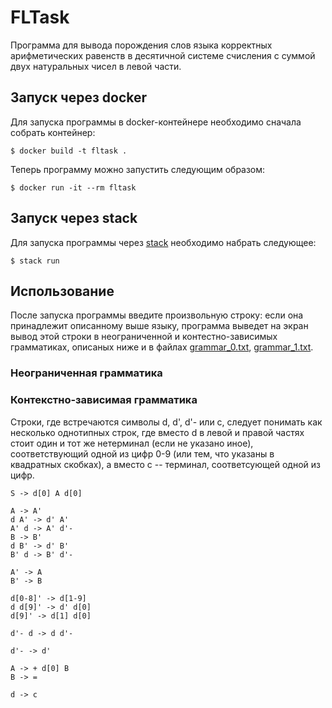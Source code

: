 # FLTask
Программа для вывода порождения слов языка корректных арифметических равенств в
десятичной системе счисления с суммой двух натуральных чисел в левой части.

## Запуск через docker
Для запуска программы в docker-контейнере необходимо сначала собрать контейнер:

```
$ docker build -t fltask .
```

Теперь программу можно запустить следующим образом:

```
$ docker run -it --rm fltask
```

## Запуск через stack

Для запуска программы через
[stack](https://docs.haskellstack.org/en/stable/README/) необходимо набрать
следующее:

```
$ stack run
```

## Использование
После запуска программы введите произвольную строку: если она принадлежит
описанному выше языку, программа выведет на экран вывод этой строки в
неограниченной и контестно-зависимых грамматиках, описаных ниже и в файлах
[grammar_0.txt](https://github.com/SergeyKuz1001/FLTask/blob/master/grammar_0.txt),
[grammar_1.txt](https://github.com/SergeyKuz1001/FLTask/blob/master/grammar_1.txt).

### Неограниченная грамматика

<!-- TODO -->

### Контекстно-зависимая грамматика
Строки, где встречаются символы d, d', d'- или c,  следует понимать как
несколько однотипных строк, где вместо d в левой и правой частях стоит один и
тот же нетерминал (если не указано иное), соответствующий одной из цифр 0-9
(или тем, что указаны в квадратных скобках), а вместо c -- терминал,
соответсующей одной из цифр.
```
S -> d[0] A d[0]

A -> A'
d A' -> d' A'
A' d -> A' d'-
B -> B'
d B' -> d' B'
B' d -> B' d'-

A' -> A
B' -> B

d[0-8]' -> d[1-9]
d d[9]' -> d' d[0]
d[9]' -> d[1] d[0]

d'- d -> d d'-

d'- -> d'

A -> + d[0] B
B -> =

d -> c
```
